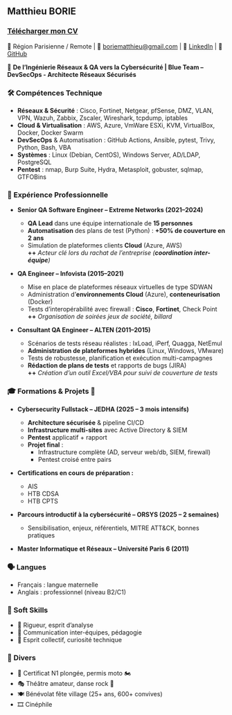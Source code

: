 ## Matthieu BORIE 
### [Télécharger mon CV](./cv/cv.pdf)

📍 Région Parisienne / Remote | 📧 boriematthieu@gmail.com | 🔗 [LinkedIn](https://www.linkedin.com/in/mborie1337) | 🔗 [GitHub](https://n4rungo.github.io/new-journey/)

🎯 **De l’Ingénierie Réseaux & QA vers la Cybersécurité | Blue Team – DevSecOps - Architecte Réseaux Sécurisés**

### 🛠️ Compétences Technique

- **Réseaux & Sécurité** : Cisco, Fortinet, Netgear, pfSense, DMZ, VLAN, VPN, Wazuh, Zabbix, Zscaler, Wireshark, tcpdump, iptables
- **Cloud & Virtualisation** : AWS, Azure, VmWare ESXi, KVM, VirtualBox, Docker, Docker Swarm
- **DevSecOps** & Automatisation : GitHub Actions, Ansible, pytest, Trivy, Python, Bash, VBA
- **Systèmes** : Linux (Debian, CentOS), Windows Server, AD/LDAP, PostgreSQL
- **Pentest** : nmap, Burp Suite, Hydra, Metasploit, gobuster, sqlmap, GTFOBins

### 💼 Expérience Professionnelle

- **Senior QA Software Engineer – Extreme Networks (2021–2024)**
  - **QA Lead** dans une équipe internationale de **15 personnes**
  - **Automatisation** des plans de test (Python) : **+50% de couverture en 2 ans**
  - Simulation de plateformes clients **Cloud** (Azure, AWS)  
    **++** _Acteur clé lors du rachat de l’entreprise (**coordination inter-équipe**)_

- **QA Engineer – Infovista (2015–2021)**
  - Mise en place de plateformes réseaux virtuelles de type SDWAN
  - Administration d’**environnements Cloud** (Azure), **conteneurisation** (Docker)
  - Tests d’interopérabilité avec firewall : **Cisco**, **Fortinet**, Check Point
    **++** _Organisation de soirées jeux de société, billard_

- **Consultant QA Engineer – ALTEN (2011–2015)**
  - Scénarios de tests réseau réalistes : IxLoad, iPerf, Quagga, NetEmul
  - **Administration de plateformes hybrides** (Linux, Windows, VMware)
  - Tests de robustesse, planification et exécution multi-campagnes
  - **Rédaction de plans de tests** et rapports de bugs (JIRA)  
    **++** _Création d’un outil Excel/VBA pour suivi de couverture de tests_

### 🎓 Formations & Projets 🧪

- **Cybersecurity Fullstack – JEDHA (2025 – 3 mois intensifs)**
  - **Architecture sécurisée** & pipeline CI/CD
  - **Infrastructure multi-sites** avec Active Directory & SIEM
  - **Pentest** applicatif + rapport
  - **Projet final** :
    - Infrastructure complète (AD, serveur web/db, SIEM, firewall)
    - Pentest croisé entre pairs

- **Certifications en cours de préparation :**
  - AIS
  - HTB CDSA
  - HTB CPTS

- **Parcours introductif à la cybersécurité – ORSYS (2025 – 2 semaines)**
  - Sensibilisation, enjeux, référentiels, MITRE ATT&CK, bonnes pratiques

- **Master Informatique et Réseaux – Université Paris 6 (2011)**

### 🗣️ Langues

- Français : langue maternelle
- Anglais : professionnel (niveau B2/C1)

### 🧠 Soft Skills

- 💭 Rigueur, esprit d’analyse
- 🤝 Communication inter-équipes, pédagogie
- 🎯 Esprit collectif, curiosité technique

### 🎯 Divers

- 🤿 Certificat N1 plongée, permis moto 🏍️
- 🎭 Théâtre amateur, danse rock 🕺
- 🍽️ Bénévolat fête village (25+ ans, 600+ convives)
- 🎞️ Cinéphile

